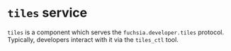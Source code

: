 # `tiles` service

`tiles` is a component which serves the `fuchsia.developer.tiles` protocol.  Typically, developers interact with it via the `tiles_ctl` tool.
